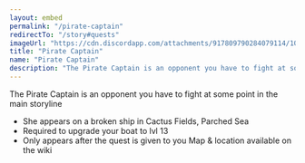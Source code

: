 ```yaml
---
layout: embed
permalink: "/pirate-captain"
redirectTo: "/story#quests"
imageUrl: "https://cdn.discordapp.com/attachments/917809790284079114/1000892537667588166/Screenshot_20220725-002921_Kiwi_Browser.jpg"
title: "Pirate Captain"
name: "Pirate Captain"
description: "The Pirate Captain is an opponent you have to fight at some point in the main storyline\n- She appears on a broken ship in Cactus Fields, Parched Sea\n- Required to upgrade your boat to lvl 13\n- Only appears after the quest is given to you\nMap & location available on the wiki"
---
```

The Pirate Captain is an opponent you have to fight at some point in the main storyline
- She appears on a broken ship in Cactus Fields, Parched Sea
- Required to upgrade your boat to lvl 13
- Only appears after the quest is given to you
Map & location available on the wiki



